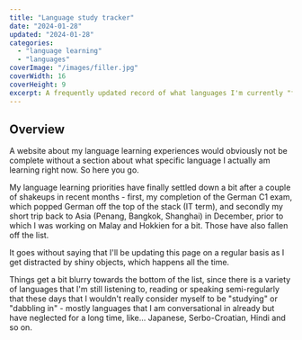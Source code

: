 ```yaml
---
title: "Language study tracker"
date: "2024-01-28"
updated: "2024-01-28"
categories: 
  - "language learning"
  - "languages"
coverImage: "/images/filler.jpg"
coverWidth: 16
coverHeight: 9
excerpt: A frequently updated record of what languages I'm currently "focusing" on, dabbling in, struggling to maintain, etc.
---
```

<script>
  import Masonry from '$lib/components/Masonry.svelte';
  import CardMasonryItem from '$lib/components/CardMasonryItem.svelte';

  let gridItems1 = [
  { header: 'Levantine Arabic', body: `I started getting back into Arabic last summer, after the **Polyglot Conference in Poland** where I got to practice a ton of Arabic both with other learners and with native speakers. I realized that Arabic was the Middle Eastern language that I was the most fluent in, and decided it would make sense to focus on it even more instead of spreading myself too thin.
  
  test`},
  { header: 'Modern Standard Arabic', body: `I seem to have more or less reached the end of the line in terms of Levantine Arabic textbooks, so the other thing I'm doing is working on my fusha as well, both as another way to expand my vocabulary and just because it'd be nice to actually solidify my knowledge of the language again.` },

  { header: 'Czech', body: 
  `Have you heard? This year's Polyglot Gathering is going to be in Prague! As a bit of a Slavic language connoisseur myself, of course I have to work on my Czech a bit. 
  
  I've been studying a lot of it through Russian, since it helps highlight the differences between the languages. I just recently finished the Russian version of :a[Chcete mluvit česky? (Do you want to speak Czech?)]{href=https://ucebnice.heureka.cz/chcete-mluvit-cesky-ruska-verze-cechova-elga-remediosova-helena/#prehled/ target=_blank} as well as :a[Contemporary Czech]{href=https://www.amazon.com/Contemporary-Czech-Michael-Heim/dp/0893570982 target="_blank"}, which while written in English also includes side notes for learners who already know Russian.
  
  I've now moved on to :a[Chcete ještě lépe mluvit česky? (Do you want to speak Czech even better?)]{href=https://ucebnice.heureka.cz/chcete-jeste-lepe-mluvit-cesky-chotite-esce-lucse-remediosova-h-cechova-e-putz-h/#prehled/ target=_blank}, although I'm starting to think I might want to pace myself a bit so that I don't get tired of it prematurely - maybe getting more input from other sources and taking it easy on the textbooks until we get closer to the conference.`},
  { header: 'Amharic', body: `This is one I've been chipping away at on and off for a while now. I finally got a solid grasp on the Ge'ez/Amharic script and the overall contours of the grammatical system last year, so the main challenge is building vocabulary.` },
  { header: 'Hebrew', body: `The Middle Eastern language that I enjoyed speaking the second most last year was Hebrew, so I'd been meaning to brush up on this one for a while too. I promise I was already working on both my Arabic and Hebrew before the recent events in the region.` },
  { header: 'Maltese', body: `The other big Polyglot event of 2024 will be the Polyglot Conference in Malta this fall. Maltese is, at it's core, an Arabic dialect with heavy Sicilian/Italian influence, so it should be to difficult to get a hang of the basics, especially since I'm already studying a lot of Arabic these days. (In fact, I already read through a Maltese textbook last for no particular reason.)` },
  { header: 'Thai', body: `Okay, this one is kind of random. On my latest trip back to Asia, I dropped by Penang, Malaysia for the Language Event being held there. But instead of brushing up on my Malay, I accidentally got sidetracked by a random urge to finally learn the Thai script.` },
  { header: 'Italian', body: `TKTKTKTK` },
  { header: 'French', body: `After getting my C1 certificate in German, it's time for me to get back to the other European languages I'd been neglecting in recent years.` },
  { header: 'Korean', body: `This was my main project during the height of the pandemic, and the last language I got from zero to B2-ish in. I'm not doing much study or reading in Korean these days, but I attend a Korean conversation group here in LA on a semi-regular basis, so I'm keeping it up.` },
  { header: 'German', body: `I hit a significant milestone in German with my C1 test last year, but I'm certainly not about to drop the language entirely right now. For now, I'm just keeping it up by reading a few books.` },
  { header: 'Armenian', body: `Having lived in Glendale, CA for the past two years (the world's most Armenian city after Yerevan, the capital of Armenia), I've been mildly interested in learning some Armenian for a while now, although my interest has come and gone in a few waves. I'm currently once again in a phase of high interest in Armenian, in part thanks to discovering a few new textbooks, as well as the realization that my grasp of the Armenian script is now solid enough that textbooks I used to struggle with are no longer so hard to use.` },
  { header: 'Kazakh', body: `TKTKTKTK` },
  { header: 'Uyghur', body: `TKTKTKTK` }
  ]
</script>

## Overview

A website about my language learning experiences would obviously not be complete without a section about what specific language I actually am learning right now. So here you go.

My language learning priorities have finally settled down a bit after a couple of shakeups in recent months - first, my completion of the German C1 exam, which popped German off the top of the stack (IT term), and secondly my short trip back to Asia (Penang, Bangkok, Shanghai) in December, prior to which I was working on Malay and Hokkien for a bit. Those have also fallen off the list.

It goes without saying that I'll be updating this page on a regular basis as I get distracted by shiny objects, which happens all the time.

Things get a bit blurry towards the bottom of the list, since there is a variety of languages that I'm still listening to, reading or speaking semi-regularly that these days that I wouldn't really consider myself to be "studying" or "dabbling in" - mostly languages that I am conversational in already but have neglected for a long time, like... Japanese, Serbo-Croatian, Hindi and so on.

<Masonry items={gridItems1} columns={3} component={CardMasonryItem} />
